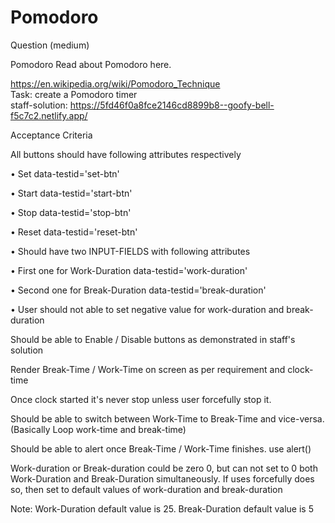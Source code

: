 # Pomodoro

Question (medium)

Pomodoro
Read about Pomodoro here.


https://en.wikipedia.org/wiki/Pomodoro_Technique <br>
Task: create a Pomodoro timer <br>
staff-solution: https://5fd46f0a8fce2146cd8899b8--goofy-bell-f5c7c2.netlify.app/

Acceptance Criteria


All buttons should have following attributes respectively

• Set data-testid='set-btn'

• Start data-testid='start-btn'

• Stop data-testid='stop-btn'

• Reset data-testid='reset-btn'



• Should have two INPUT-FIELDS with following attributes

• First one for Work-Duration data-testid='work-duration'

• Second one for Break-Duration data-testid='break-duration'



• User should not able to set negative value for work-duration and break-duration

Should be able to Enable / Disable buttons as demonstrated in staff's solution

Render Break-Time / Work-Time on screen as per requirement and clock-time

Once clock started it's never stop unless user forcefully stop it.

Should be able to switch between Work-Time to Break-Time and vice-versa. (Basically Loop work-time and break-time)

Should be able to alert once Break-Time / Work-Time finishes. use alert()

Work-duration or Break-duration could be zero 0, but can not set to 0 both Work-Duration and Break-Duration simultaneously. If uses forcefully does so, then set to default values of work-duration and break-duration

Note: Work-Duration default value is 25. Break-Duration default value is 5
